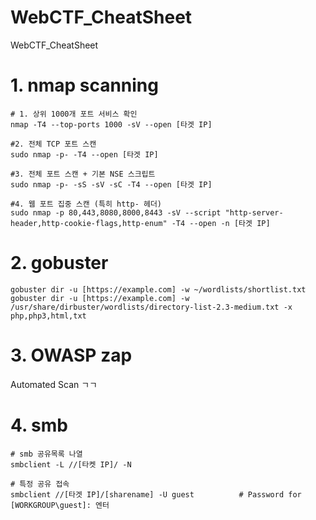 # WebCTF_CheatSheet
WebCTF_CheatSheet

# 1. nmap scanning
```
# 1. 상위 1000개 포트 서비스 확인
nmap -T4 --top-ports 1000 -sV --open [타겟 IP]

#2. 전체 TCP 포트 스캔
sudo nmap -p- -T4 --open [타겟 IP]

#3. 전체 포트 스캔 + 기본 NSE 스크립트
sudo nmap -p- -sS -sV -sC -T4 --open [타겟 IP]

#4. 웹 포트 집중 스캔 (특히 http- 헤더)
sudo nmap -p 80,443,8080,8000,8443 -sV --script "http-server-header,http-cookie-flags,http-enum" -T4 --open -n [타겟 IP]
```

# 2. gobuster
```
gobuster dir -u [https://example.com] -w ~/wordlists/shortlist.txt
gobuster dir -u [https://example.com] -w /usr/share/dirbuster/wordlists/directory-list-2.3-medium.txt -x php,php3,html,txt
```

# 3. OWASP zap
Automated Scan ㄱㄱ

# 4. smb
```
# smb 공유목록 나열
smbclient -L //[타켓 IP]/ -N

# 특정 공유 접속
smbclient //[타겟 IP]/[sharename] -U guest          # Password for [WORKGROUP\guest]: 엔터
```
